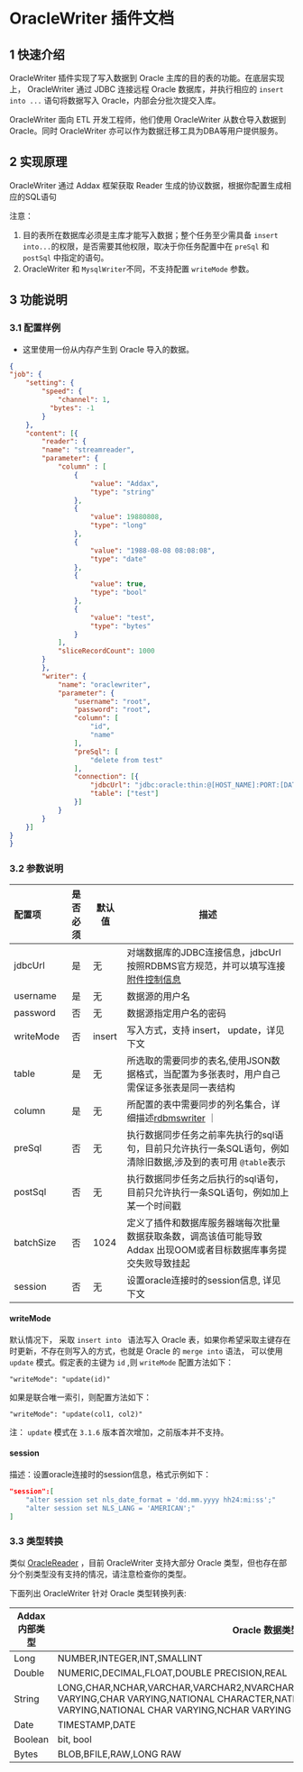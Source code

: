# OracleWriter 插件文档

## 1 快速介绍

OracleWriter 插件实现了写入数据到 Oracle 主库的目的表的功能。在底层实现上， OracleWriter 通过 JDBC 连接远程 Oracle 数据库，并执行相应的 `insert into ...` 语句将数据写入 Oracle，内部会分批次提交入库。

OracleWriter 面向 ETL 开发工程师，他们使用 OracleWriter 从数仓导入数据到 Oracle。同时 OracleWriter 亦可以作为数据迁移工具为DBA等用户提供服务。

## 2 实现原理

OracleWriter 通过 Addax 框架获取 Reader 生成的协议数据，根据你配置生成相应的SQL语句

注意：

1. 目的表所在数据库必须是主库才能写入数据；整个任务至少需具备 `insert into...`的权限，是否需要其他权限，取决于你任务配置中在 `preSql` 和 `postSql` 中指定的语句。
2. OracleWriter 和 `MysqlWriter`不同，不支持配置 `writeMode` 参数。

## 3 功能说明

### 3.1 配置样例

* 这里使用一份从内存产生到 Oracle 导入的数据。

```json
{
"job": {
    "setting": {
        "speed": {
            "channel": 1,
          "bytes": -1
        }
    },
    "content": [{
        "reader": {
        "name": "streamreader",
        "parameter": {
            "column" : [
                {
                    "value": "Addax",
                    "type": "string"
                },
                {
                    "value": 19880808,
                    "type": "long"
                },
                {
                    "value": "1988-08-08 08:08:08",
                    "type": "date"
                },
                {
                    "value": true,
                    "type": "bool"
                },
                {
                    "value": "test",
                    "type": "bytes"
                }
            ],
            "sliceRecordCount": 1000
        }
        },
        "writer": {
            "name": "oraclewriter",
            "parameter": {
                "username": "root",
                "password": "root",
                "column": [
                    "id",
                    "name"
                ],
                "preSql": [
                    "delete from test"
                ],
                "connection": [{
                    "jdbcUrl": "jdbc:oracle:thin:@[HOST_NAME]:PORT:[DATABASE_NAME]",
                    "table": ["test"]
                }]
            }
        }
    }]
}
}

```

### 3.2 参数说明

| 配置项    | 是否必须 | 默认值 | 描述                                                                                                                                                                        |
| :-------- | :------: | ------ | --------------------------------------------------------------------------------------------------------------------------------------------------------------------------- |
| jdbcUrl   |    是    | 无     | 对端数据库的JDBC连接信息，jdbcUrl按照RDBMS官方规范，并可以填写连接[附件控制信息](http://www.oracle.com/technetwork/database/enterprise-edition/documentation/index.html)  |
| username  |    是    | 无     | 数据源的用户名                                                                                                                                                              |
| password  |    否    | 无     | 数据源指定用户名的密码                                                                                                                                                      |
| writeMode |    否    | insert | 写入方式，支持 insert， update，详见下文 |
| table     |    是    | 无     | 所选取的需要同步的表名,使用JSON数据格式，当配置为多张表时，用户自己需保证多张表是同一表结构                                                                                 |
| column    |    是    | 无     | 所配置的表中需要同步的列名集合，详细描述[rdbmswriter](rdbmswriter.md) ｜                                                                                                    |
| preSql    |    否    | 无     | 执行数据同步任务之前率先执行的sql语句，目前只允许执行一条SQL语句，例如清除旧数据,涉及到的表可用 `@table`表示                                                                |
| postSql   |    否    | 无     | 执行数据同步任务之后执行的sql语句，目前只允许执行一条SQL语句，例如加上某一个时间戳                                                                                          |
| batchSize |    否    | 1024   | 定义了插件和数据库服务器端每次批量数据获取条数，调高该值可能导致 Addax 出现OOM或者目标数据库事务提交失败导致挂起                                                            |
| session   |    否    | 无     | 设置oracle连接时的session信息, 详见下文                                                                                                                                     |

#### writeMode

默认情况下， 采取 `insert into ` 语法写入 Oracle 表，如果你希望采取主键存在时更新，不存在则写入的方式，也就是 Oracle 的 `merge into` 语法，
可以使用 `update` 模式。假定表的主键为 `id` ,则 `writeMode` 配置方法如下：

```
"writeMode": "update(id)"
```

如果是联合唯一索引，则配置方法如下：

```
"writeMode": "update(col1, col2)"
```

注： `update` 模式在 `3.1.6` 版本首次增加，之前版本并不支持。

#### session

描述：设置oracle连接时的session信息，格式示例如下：

```json
"session":[
    "alter session set nls_date_format = 'dd.mm.yyyy hh24:mi:ss';"
    "alter session set NLS_LANG = 'AMERICAN';"
]

```

### 3.3 类型转换

类似 [OracleReader](../reader/oraclereader.md) ，目前 OracleWriter 支持大部分 Oracle 类型，但也存在部分个别类型没有支持的情况，请注意检查你的类型。

下面列出 OracleWriter 针对 Oracle 类型转换列表:

| Addax 内部类型 | Oracle 数据类型                                                                                                                                                                                |
| -------------- | ---------------------------------------------------------------------------------------------------------------------------------------------------------------------------------------------- |
| Long           | NUMBER,INTEGER,INT,SMALLINT                                                                                                                                                                    |
| Double         | NUMERIC,DECIMAL,FLOAT,DOUBLE PRECISION,REAL                                                                                                                                                    |
| String         | LONG,CHAR,NCHAR,VARCHAR,VARCHAR2,NVARCHAR2,CLOB,NCLOB,CHARACTER,CHARACTER VARYING,CHAR VARYING,NATIONAL CHARACTER,NATIONAL CHAR,NATIONAL CHARACTER VARYING,NATIONAL CHAR VARYING,NCHAR VARYING |
| Date           | TIMESTAMP,DATE                                                                                                                                                                                 |
| Boolean        | bit, bool                                                                                                                                                                                      |
| Bytes          | BLOB,BFILE,RAW,LONG RAW                                                                                                                                                                        |
